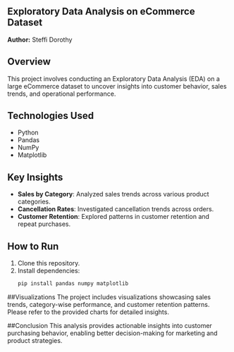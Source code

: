 ## **Exploratory Data Analysis on eCommerce Dataset**
**Author:** Steffi Dorothy  
## **Overview**
This project involves conducting an Exploratory Data Analysis (EDA) on a large eCommerce dataset to uncover insights into customer behavior, sales trends, and operational performance.

## Technologies Used
- Python
- Pandas
- NumPy
- Matplotlib

## Key Insights
- **Sales by Category**: Analyzed sales trends across various product categories.
- **Cancellation Rates**: Investigated cancellation trends across orders.
- **Customer Retention**: Explored patterns in customer retention and repeat purchases.

## How to Run
1. Clone this repository.
2. Install dependencies:
   ```bash
   pip install pandas numpy matplotlib

##Visualizations
The project includes visualizations showcasing sales trends, category-wise performance, and customer retention patterns. Please refer to the provided charts for detailed insights.

##Conclusion
This analysis provides actionable insights into customer purchasing behavior, enabling better decision-making for marketing and product strategies.
